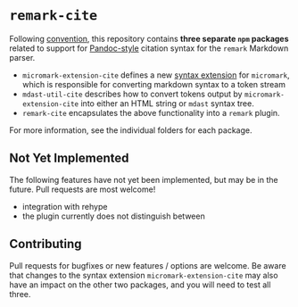 # `remark-cite`

Following [convention](https://github.com/micromark/micromark/discussions/56), this repository contains **three separate `npm` packages** related to support for [Pandoc-style](https://pandoc.org/MANUAL.html#extension-citations) citation syntax for the `remark` Markdown parser.

* `micromark-extension-cite` defines a new [syntax extension](https://github.com/micromark/micromark#syntaxextension) for `micromark`, which is responsible for converting markdown syntax to a token stream
* `mdast-util-cite` describes how to convert tokens output by `micromark-extension-cite` into either an HTML string or `mdast` syntax tree.
* `remark-cite` encapsulates the above functionality into a `remark` plugin.

For more information, see the individual folders for each package.

## Not Yet Implemented

The following features have not yet been implemented, but may be in the future.  Pull requests are most welcome!

* integration with rehype
* the plugin currently does not distinguish between 

## Contributing

Pull requests for bugfixes or new features / options are welcome.  Be aware that changes to the syntax extension `micromark-extension-cite` may also have an impact on the other two packages, and you will need to test all three.